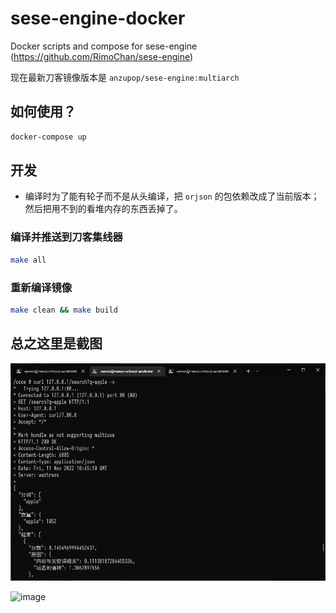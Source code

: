 # sese-engine-docker

Docker scripts and compose for sese-engine (https://github.com/RimoChan/sese-engine)

现在最新刀客镜像版本是 `anzupop/sese-engine:multiarch`

## 如何使用？

```bash
docker-compose up
```

## 开发

* 编译时为了能有轮子而不是从头编译，把 `orjson` 的包依赖改成了当前版本；然后把用不到的看堆内存的东西丢掉了。

### 编译并推送到刀客集线器

```bash
make all
```

### 重新编译镜像

```bash
make clean && make build
```

## 总之这里是截图

![刀客](./img/docker-2022-11-11.png)

![image](https://user-images.githubusercontent.com/38759782/210130720-b26aa0ef-3b07-4614-9c80-a9ae36344e23.png)
